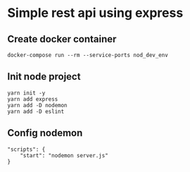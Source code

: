 # Simple rest api using express

## Create docker container 
```
docker-compose run --rm --service-ports nod_dev_env
```

## Init node project
```
yarn init -y
yarn add express
yarn add -D nodemon
yarn add -D eslint
```

## Config nodemon
```
"scripts": {
	"start": "nodemon server.js"
}
```